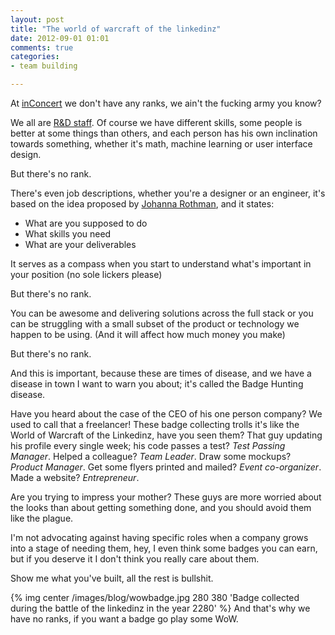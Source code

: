 ```yaml
---
layout: post
title: "The world of warcraft of the linkedinz"
date: 2012-09-01 01:01
comments: true
categories: 
- team building

---
```


At [inConcert](http://www.inconcertcc.com) we don't have any ranks, we ain't the fucking army you know?

We all are [R&D staff](http://www.nobullshit.com.uy/). Of course we have different skills, some people is better at some things than others, 
and each person has his own inclination towards something, whether it's math, machine learning or user interface design. 

But there's no rank.

There's even job descriptions, whether you're a designer or an engineer, 
it's based on the idea proposed by [Johanna Rothman](http://www.jrothman.com/blog/mpd/Creatingontarget.pdf), and it states:
 
+ What are you supposed to do
+ What skills you need
+ What are your deliverables

It serves as a compass when you start to understand what's important in your position (no sole lickers please)

But there's no rank.

You can be awesome and delivering solutions across the full stack or you can be struggling with a small subset of the product or technology we happen to be using. (And it will affect how much money you make)

But there's no rank.

And this is important, because these are times of disease, and we have a disease in town I want to warn you about; it's called the Badge Hunting disease. 

Have you heard about the case of the CEO of his one person company? We used to call that a freelancer! 
These badge collecting trolls it's like the World of Warcraft of the Linkedinz, have you seen them? 
That guy updating his profile every single week; his code passes a test? _Test Passing Manager_. Helped a colleague? _Team Leader_. 
Draw some mockups? _Product Manager_. Get some flyers printed and mailed? _Event co-organizer_. Made a website? _Entrepreneur_.

Are you trying to impress your mother? These guys are more worried about the looks than about getting something done, and you should avoid them like the plague.

I'm not advocating against having specific roles when a company grows into a stage of needing them, hey, I even think some badges you can earn, but if you deserve it I don't think you really care about them.

Show me what you've built, all the rest is bullshit.

{% img center /images/blog/wowbadge.jpg 280 380 'Badge collected during the battle of the linkedinz in the year 2280' %} 
And that's why we have no ranks, if you want a badge go play some WoW.


